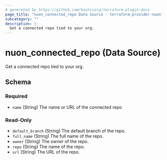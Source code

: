 ```yaml
---
# generated by https://github.com/hashicorp/terraform-plugin-docs
page_title: "nuon_connected_repo Data Source - terraform-provider-nuon"
subcategory: ""
description: |-
  Get a connected repo tied to your org.
---
```


# nuon_connected_repo (Data Source)

Get a connected repo tied to your org.



<!-- schema generated by tfplugindocs -->
## Schema

### Required

- `name` (String) The name or URL of the connected repo

### Read-Only

- `default_branch` (String) The default branch of the repo.
- `full_name` (String) The full name of the repo.
- `owner` (String) The owner of the repo.
- `repo` (String) The name of the repo.
- `url` (String) The URL of the repo.
